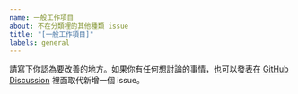 ```yaml
---
name: 一般工作項目
about: 不在分類裡的其他種類 issue
title: "[一般工作項目]"
labels: general
---
```


請寫下你認為要改善的地方。如果你有任何想討論的事情，也可以發表在 [GitHub Discussion][1] 裡面取代新增一個 issue。

[1]: https://github.com/lun-dao/LunDAO/discussions
